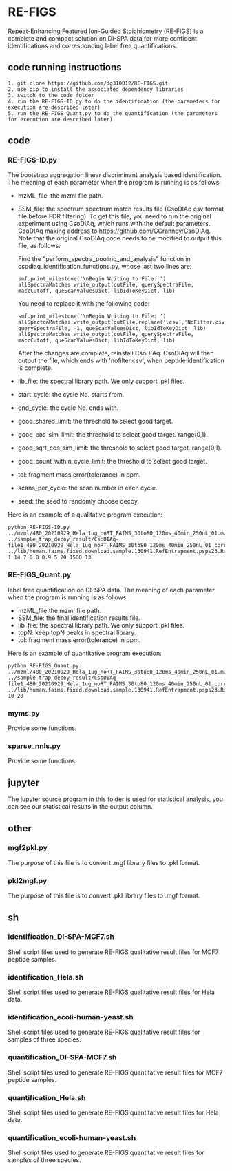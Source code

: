 # RE-FIGS
Repeat-Enhancing Featured Ion-Guided Stoichiometry (RE-FIGS) is a complete and compact solution on DI-SPA data for more confident identifications and corresponding label free quantifications. 

## code running instructions
    1. git clone https://github.com/dg310012/RE-FIGS.git
    2. use pip to install the associated dependency libraries
    3. switch to the code folder
    4. run the RE-FIGS-ID.py to do the identification (the parameters for execution are described later)
    5. run the RE-FIGS_Quant.py to do the quantification (the parameters for execution are described later)

## code
### RE-FIGS-ID.py
The bootstrap aggregation linear discriminant analysis based identification. The meaning of each parameter when the program is running is as follows:

* mzML_file: the mzml file path.
* SSM_file: the spectrum spectrum match results file (CsoDIAq csv format file before FDR filtering). To get this file, you need to run the original experiment using CsoDIAq, which runs with the default parameters. CsoDIAq making address to https://github.com/CCranney/CsoDIAq. Note that the original CsoDIAq code needs to be modified to output this file, as follows: 

    Find the "perform_spectra_pooling_and_analysis" function in csodiaq_identification_functions.py, whose last two lines are:
    ```
    smf.print_milestone('\nBegin Writing to File: ')
    allSpectraMatches.write_output(outFile, querySpectraFile, maccCutoff, queScanValuesDict, libIdToKeyDict, lib)
    ```
    You need to replace it with the following code:
    ```
    smf.print_milestone('\nBegin Writing to File: ')
    allSpectraMatches.write_output(outFile.replace('.csv','NoFilter.csv'), querySpectraFile, -1, queScanValuesDict, libIdToKeyDict, lib)
    allSpectraMatches.write_output(outFile, querySpectraFile, maccCutoff, queScanValuesDict, libIdToKeyDict, lib)
    ```
    After the changes are complete, reinstall CsoDIAq. CsoDIAq will then output the file, which ends with 'nofilter.csv', when peptide identification is complete.
    
* lib_file: the spectral library path. We only support .pkl files.
* start_cycle: the cycle No. starts from.
* end_cycle: the cycle No. ends with.
* good_shared_limit: the threshold to select good target.
* good_cos_sim_limit: the threshold to select good target. range(0,1).
* good_sqrt_cos_sim_limit: the threshold to select good target. range(0,1).
* good_count_within_cycle_limit: the threshold to select good target.
* tol: fragment mass error(tolerance) in ppm.
* scans_per_cycle: the scan number in each cycle.
* seed: the seed to randomly choose decoy.

Here is an example of a qualitative program execution:
```
python RE-FIGS-ID.py ../mzml/480_20210929_Hela_1ug_noRT_FAIMS_30to80_120ms_40min_250nL_01.mzML ../sample_trap_decoy_result/CsoDIAq-file1_480_20210929_Hela_1ug_noRT_FAIMS_30to80_120ms_40min_250nL_01_correctedNoFilter.csv ../lib/human.faims.fixed.download.sample.130941.RefEntrapment.psps23.RefDecoy.psps13.pkl 1 14 7 0.8 0.9 5 20 1500 13
```
### RE-FIGS_Quant.py
label free quantification on DI-SPA data. The meaning of each parameter when the program is running is as follows:

* mzML_file:the mzml file path.
* SSM_file: the final identification results file.
* lib_file: the spectral library path. We only support .pkl files.
* topN: keep topN peaks in spectral library.
* tol: fragment mass error(tolerance) in ppm.

Here is an example of quantitative program execution:
```
python RE-FIGS_Quant.py ../mzml/480_20210929_Hela_1ug_noRT_FAIMS_30to80_120ms_40min_250nL_01.mzML ../sample_trap_decoy_result/CsoDIAq-file1_480_20210929_Hela_1ug_noRT_FAIMS_30to80_120ms_40min_250nL_01_correctedNoFilter_withFeature_13cycle_7_5_LDA_ID.csv ../lib/human.faims.fixed.download.sample.130941.RefEntrapment.psps23.RefDecoy.psps13.pkl 10 20
```
### myms.py
Provide some functions.

### sparse_nnls.py
Provide some functions.

## jupyter
The jupyter source program in this folder is used for statistical analysis, you can see our statistical results in the output column.

## other
### mgf2pkl.py
The purpose of this file is to convert .mgf library files to .pkl format.

### pkl2mgf.py
The purpose of this file is to convert .pkl library files to .mgf format.

## sh
### identification_DI-SPA-MCF7.sh
Shell script files used to generate RE-FIGS qualitative result files for MCF7 peptide samples.

### identification_Hela.sh
Shell script files used to generate RE-FIGS qualitative result files for Hela data.

### identification_ecoli-human-yeast.sh
Shell script files used to generate RE-FIGS qualitative result files for samples of three species.

### quantification_DI-SPA-MCF7.sh
Shell script files used to generate RE-FIGS quantitative result files for MCF7 peptide samples.

### quantification_Hela.sh
Shell script files used to generate RE-FIGS quantitative result files for Hela data.

### quantification_ecoli-human-yeast.sh
Shell script files used to generate RE-FIGS quantitative result files for samples of three species.